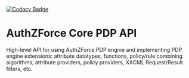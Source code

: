 [![Codacy Badge](https://api.codacy.com/project/badge/Grade/2804cd619dde437a883da48ad5c283bc)](https://www.codacy.com/app/coder103/authzforce-ce-core-pdp-api?utm_source=github.com&amp;utm_medium=referral&amp;utm_content=authzforce/core-pdp-api&amp;utm_campaign=Badge_Grade)

# AuthZForce Core PDP API
High-level API for using AuthZForce PDP engine and implementing PDP engine extensions: attribute datatypes, functions, policy/rule combining algorithms, attribute providers, policy providers, XACML Request/Result filters, etc.
